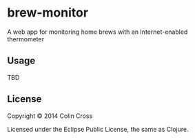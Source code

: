 # brew-monitor

A web app for monitoring home brews with an Internet-enabled thermometer

## Usage

TBD

## License

Copyright © 2014 Colin Cross

Licensed under the Eclipse Public License, the same as Clojure.
